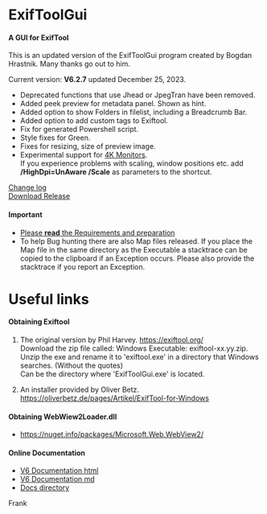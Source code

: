 # ExifToolGui
<h4>A GUI for ExifTool</h4>

This is an updated version of the ExifToolGui program created by Bogdan Hrastnik. Many thanks go out to him.

Current version: <b>V6.2.7</b> updated December 25, 2023.<br>
- Deprecated functions that use Jhead or JpegTran have been removed.<br>
- Added peek preview for metadata panel. Shown as hint.<br>
- Added option to show Folders in filelist, including a Breadcrumb Bar.<br>
- Added option to add custom tags to Exiftool.<br>
- Fix for generated Powershell script.<br>
- Style fixes for Green.<br>
- Fixes for resizing, size of preview image.<br>
- Experimental support for [4K Monitors](Docs/Readme%204K%20monitor.txt).<br>
  If you experience problems with scaling, window positions etc. add <b>/HighDpi=UnAware /Scale</b> as parameters to the shortcut.

[Change log](Docs/changelog.txt)<br>
[Download Release](https://github.com/FrankBijnen/ExifToolGui/releases/latest)<br>

<h4>Important</h4>

- [Please <b>read</b> the Requirements and preparation](https://github.com/FrankBijnen/ExifToolGui/blob/main/Docs/ExifToolGUI_V6.md/#m_reqs_general)<br>
- To help Bug hunting there are also Map files released. If you place the Map file in the same directory as the Executable
a stacktrace can be copied to the clipboard if an Exception occurs. Please also provide the stacktrace if you report an Exception.<br>

# Useful links

<h4>Obtaining Exiftool</h4>

1) The original version by Phil Harvey. https://exiftool.org/ <br>
   Download the zip file called: Windows Executable: exiftool-xx.yy.zip. <br>
   Unzip the exe and rename it to 'exiftool.exe' in a directory that Windows searches. (Without the quotes) <br>
   Can be the directory where 'ExifToolGui.exe' is located.

2) An installer provided by Oliver Betz. https://oliverbetz.de/pages/Artikel/ExifTool-for-Windows

<h4>Obtaining WebWiew2Loader.dll</h4>

-  https://nuget.info/packages/Microsoft.Web.WebView2/

<h4>Online Documentation</h4>

 - [V6 Documentation html](https://htmlpreview.github.io/?https://github.com/FrankBijnen/ExifToolGui/blob/main/Docs/ExifToolGUI_V6.md)
 - [V6 Documentation md](/Docs/ExifToolGUI_V6.md)
 - [Docs directory](Docs/)

Frank
